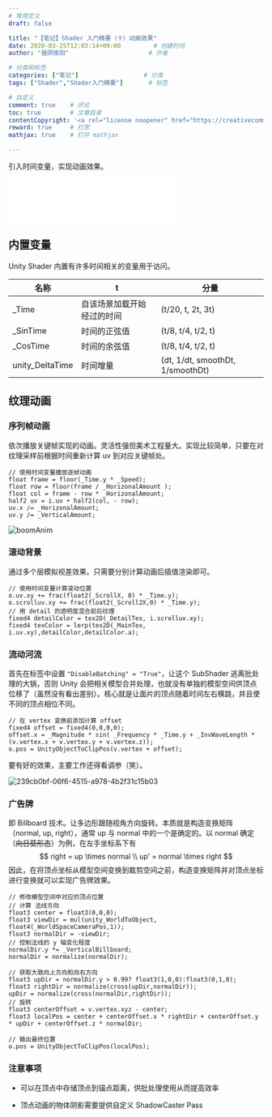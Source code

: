```yaml
---
# 常用定义
draft: false

title: "【笔记】Shader 入门精要（十）动画效果"
date: 2020-03-25T12:03:14+09:00			# 创建时间
author: "昼阴夜阳"        	     		# 作者

# 分类和标签
categories: ["笔记"]		            # 分类
tags: ["Shader","Shader入门精要"]  		# 标签

# 自定义
comment: true	 # 评论
toc: true        # 文章目录
contentCopyright: '<a rel="license noopener" href="https://creativecommons.org/licenses/by-nc-nd/4.0/" target="_blank">CC BY-NC-ND 4.0</a>'	# 版权规则
reward: true	 # 打赏
mathjax: true    # 打开 mathjax

---
```


引入时间变量，实现动画效果。

<iframe frameborder="no" border="0" marginwidth="0" marginheight="0" width=330 height=86 src="//music.163.com/outchain/player?type=2&id=1433340584&auto=0&height=66"></iframe>

## 内置变量

Unity Shader 内置有许多时间相关的变量用于访问。

| 名称            | t                          | 分量                             |
| --------------- | -------------------------- | -------------------------------- |
| _Time           | 自该场景加载开始经过的时间 | (t/20, t, 2t, 3t)                |
| _SinTime        | 时间的正弦值               | (t/8, t/4, t/2, t)               |
| _CosTime        | 时间的余弦值               | (t/8, t/4, t/2, t)               |
| unity_DeltaTime | 时间增量                   | (dt, 1/dt, smoothDt, 1/smoothDt) |

## 纹理动画

### 序列帧动画

依次播放关键帧实现的动画。灵活性强但美术工程量大。实现比较简单，只要在对纹理采样前根据时间重新计算 uv 到对应关键帧处。

```
// 使用时间变量播放逐帧动画
float frame = floor(_Time.y * _Speed);
float row = floor(frame / _HorizonalAmount );
float col = frame - row * _HorizonalAmount;
half2 uv = i.uv + half2(col, - row);
uv.x /= _HorizonalAmount;
uv.y /= _VerticalAmount;
```

![boomAnim](https://gitee.com/GZ1A/image-hosting/raw/master/blog/2020/03/978c864b-54be-4921-a9a8-cfa2fd5d9e80.gif)

### 滚动背景

通过多个层模拟视差效果。只需要分别计算动画后插值渲染即可。

```
// 使用时间变量计算滚动位置
o.uv.xy += frac(float2(_ScrollX, 0) * _Time.y);
o.scrolluv.xy += frac(float2(_Scroll2X,0) * _Time.y);
// 用 detail 的透明度混合前后纹理
fixed4 detailColor = tex2D(_DetailTex, i.scrolluv.xy);
fixed4 texColor = lerp(tex2D(_MainTex, i.uv.xy),detailColor,detailColor.a); 
```

### 流动河流

首先在标签中设置 `"DisableBatching" = "True"`，让这个 SubShader 逃离批处理的大锅，否则 Unity 会把相关模型合并处理，也就没有单独的模型空间供顶点位移了（虽然没有看出差别）。核心就是让面片的顶点随着时间左右横跳，并且使不同的顶点相位不同。

```
// 在 vertex 变换前添加计算 offset
fixed4 offset = fixed4(0,0,0,0);
offset.x = _Magnitude * sin( _Frequency * _Time.y + _InvWaveLength * (v.vertex.x + v.vertex.y + v.vertex.z));
o.pos = UnityObjectToClipPos(v.vertex + offset);
```

要有好的效果，主要工作还得看调参（笑）。

![239cb0bf-06f6-4515-a978-4b2f31c15b03](https://gitee.com/GZ1A/image-hosting/raw/master/blog/2020/03/150d6caf-75d9-4510-b8a4-c0028634e790.gif)

### 广告牌

即 Billboard 技术。让多边形跟随视角方向旋转。本质就是构造变换矩阵（normal, up, right），通常 up 与 normal 中的一个是确定的。以 normal 确定（~~向日葵形态~~）为例，在左手坐标系下有
$$
right = up \times normal \\
up' = normal \times right
$$
因此，在将顶点坐标从模型空间变换到裁剪空间之前，构造变换矩阵并对顶点坐标进行变换就可以实现广告牌效果。

```
// 修改模型空间中对应的顶点位置
// 计算 法线方向
float3 center = float3(0,0,0);
float3 viewDir = mul(unity_WorldToObject, float4(_WorldSpaceCameraPos,1));
float3 normalDir = -viewDir;
// 控制法线的 y 轴变化程度
normalDir.y *= _VerticalBillboard;
normalDir = normalize(normalDir);

// 获取大致向上方向和向右方向
float3 upDir = normalDir.y > 0.99? float3(1,0,0):float3(0,1,0);
float3 rightDir = normalize(cross(upDir,normalDir));
upDir = normalize(cross(normalDir,rightDir));
// 旋转
float3 centerOffset = v.vertex.xyz - center;
float3 localPos = center + centerOffset.x * rightDir + centerOffset.y * upDir + centerOffset.z * normalDir;

// 输出最终位置
o.pos = UnityObjectToClipPos(localPos);
```

### 注意事项

* 可以在顶点中存储顶点到锚点距离，供批处理使用从而提高效率

* 顶点动画的物体阴影需要提供自定义 ShadowCaster Pass

  

